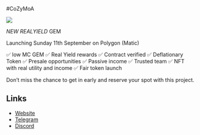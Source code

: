 #CoZyMoA

![](https://files.catbox.moe/vtepog.jpg)

_NEW REALYIELD_ GEM
 
Launching Sunday 11th September on Polygon (Matic)

✅ low MC GEM
✅ Real Yield rewards
✅ Contract verified
✅ Deflationary Token
✅ Presale opportunities
✅ Passive income
✅ Trusted team
✅ NFT with real utility and income
✅ Fair token launch

Don’t miss the chance to get in early and reserve your spot with this project.

## Links

- [Website](buttonurl://https://cozymoa.com/)
- [Telegram](buttonurl://https://t.me/+s3o4Ywcg3VI3NzU8:same)
- [Discord](buttonurl://https://discord.gg/397tZ5YNv8)
